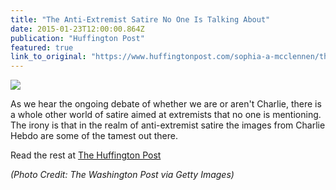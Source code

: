 ```yaml
---
title: "The Anti-Extremist Satire No One Is Talking About"
date: 2015-01-23T12:00:00.864Z
publication: "Huffington Post"
featured: true
link_to_original: "https://www.huffingtonpost.com/sophia-a-mcclennen/the-antiextremist-satire-_b_6519000.html"
---
```

![](/uploads/mcl-anti-extremist-satire.jpg)

As we hear the ongoing debate of whether we are or aren't Charlie, there is a whole other world of satire aimed at extremists that no one is mentioning. The irony is that in the realm of anti-extremist satire the images from Charlie Hebdo are some of the tamest out there.

Read the rest at [The Huffington Post](https://www.huffingtonpost.com/sophia-a-mcclennen/the-antiextremist-satire-_b_6519000.html)

_(Photo Credit: The Washington Post via Getty Images)_
